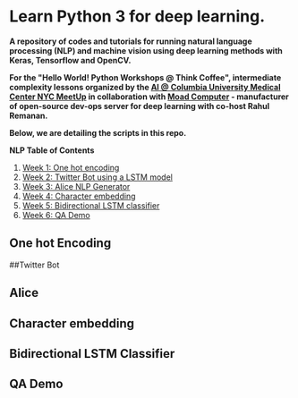 # Learn Python 3 for deep learning.

**A repository of codes and tutorials for running natural language processing (NLP) and machine vision using deep learning methods with Keras, Tensorflow and OpenCV.**

**For the "Hello World! Python Workshops @ Think Coffee", intermediate complexity lessons organized by the [AI @ Columbia University Medical Center NYC MeetUp](https://www.meetup.com/AI-at-CUMC/) in collaboration with [Moad Computer](https://www.moad.computer) - manufacturer of open-source dev-ops server for deep learning with co-host Rahul Remanan.**

**Below, we are detailing the scripts in this repo.**

<!--https://about.gitlab.com/handbook/product/technical-writing/markdown-guide/ Keep this handy-->

**NLP Table of Contents**

1. [Week 1: One hot encoding](#Week1)
2. [Week 2: Twitter Bot using a LSTM model](#Week2)
3. [Week 3: Alice NLP Generator](#Week3)
4. [Week 4: Character embedding](#Week4)
5. [Week 5: Bidirectional LSTM classifier](#Week5)
6. [Week 6: QA Demo](#Week6)



## One hot Encoding <a name="Week1"></a>

##Twitter Bot <a name="Week2"></a>

## Alice <a name="Week3"></a>

## Character embedding <a name="Week4"></a>

## Bidirectional LSTM Classifier <a name="Week5"></a>

## QA Demo <a name="Week6"></a>

